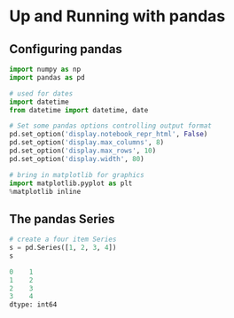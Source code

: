 
Up and Running with pandas
===

## Configuring pandas
```py
import numpy as np
import pandas as pd

# used for dates
import datetime
from datetime import datetime, date

# Set some pandas options controlling output format
pd.set_option('display.notebook_repr_html', False)
pd.set_option('display.max_columns', 8)
pd.set_option('display.max_rows', 10)
pd.set_option('display.width', 80)

# bring in matplotlib for graphics
import matplotlib.pyplot as plt
%matplotlib inline
```
## The pandas Series
```py
# create a four item Series
s = pd.Series([1, 2, 3, 4])
s
```
```py
0    1
1    2
2    3
3    4
dtype: int64
```
<!--stackedit_data:
eyJoaXN0b3J5IjpbLTE1ODk1Njg2ODksLTEyOTQ0MDA0ODNdfQ
==
-->